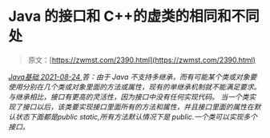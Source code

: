 <!--yml
category: 未分类
date: 0001-01-01 00:00:00
--->

# Java 的接口和 C++的虚类的相同和不同处

> 原文：[https://zwmst.com/2390.html](https://zwmst.com/2390.html)

   [ *Java基础* ](https://zwmst.com/java%e5%9f%ba%e7%a1%80)*[ <time datetime="2021-08-24T08:29:18+08:00"> 2021-08-24 </time> ](https://zwmst.com/2390.html)  答：由于 Java 不支持多继承，而有可能某个类或对象要使用分别在几个类或对象里面的方法或属性，现有的单继承机制就不能满足要求。
与继承相比，接口有更高的灵活性，因为接口中没有任何实现代码。
当一个类实现了接口以后，该类要实现接口里面所有的方法和属性，并且接口里面的属性在默认状态下面都是public static,所有方法默认情况下是 public.一个类可以实现多个接口。*
